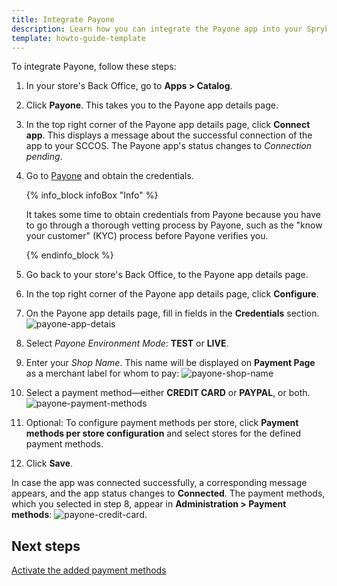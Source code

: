 ```yaml
---
title: Integrate Payone
description: Learn how you can integrate the Payone app into your Spryker shop
template: howto-guide-template
---
```


To integrate Payone, follow these steps:

1. In your store's Back Office, go to **Apps&nbsp;<span aria-label="and then">></span> Catalog**.
2. Click **Payone**.
   This takes you to the Payone app details page.
3. In the top right corner of the Payone app details page, click **Connect app**.
   This displays a message about the successful connection of the app to your SCCOS. The Payone app's status changes to *Connection pending*.   
4. Go to [Payone](https://www.payone.com?ref=spryker-documentation) and obtain the credentials.
   
   {% info_block infoBox "Info" %}

   It takes some time to obtain credentials from Payone because you have to go through a thorough vetting process by Payone, such as the "know your customer" (KYC) process before Payone verifies you.

   {% endinfo_block %}

5. Go back to your store's Back Office, to the Payone app details page.
6. In the top right corner of the Payone app details page, click **Configure**.
7. On the Payone app details page, fill in fields in the **Credentials** section.
   ![payone-app-detais](https://spryker.s3.eu-central-1.amazonaws.com/docs/aop/user/apps/payone/payone-app-details.png)
8. Select *Payone Environment Mode*: **TEST** or **LIVE**.
9. Enter your *Shop Name*. This name will be displayed on **Payment Page** as a merchant label for whom to pay:
   ![payone-shop-name](https://spryker.s3.eu-central-1.amazonaws.com/docs/aop/user/apps/payone/payone-shop-name.png)
10. Select a payment method⁠—either **CREDIT CARD** or **PAYPAL**, or both.
   ![payone-payment-methods](https://spryker.s3.eu-central-1.amazonaws.com/docs/aop/user/apps/payone/payone-payment-methods.png)
11. Optional: To configure payment methods per store, click **Payment methods per store configuration** and select stores for the defined payment methods.
12. Click **Save**.
   
In case the app was connected successfully, a corresponding message appears, and the app status changes to **Connected**. The payment methods, which you selected in step 8, appear in **Administration&nbsp;<span aria-label="and then">></span>  Payment methods**:
![payone-credit-card](https://spryker.s3.eu-central-1.amazonaws.com/docs/aop/user/apps/payone/payone-credit-card.png).

## Next steps
[Activate the added payment methods](/docs/pbc/all/payment-service-providers/payone/manage-in-the-back-office/activate-payment-methods.html)